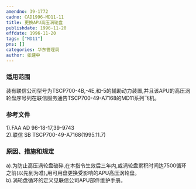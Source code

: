 ```yaml
---
amendno: 39-1772  
cadno: CAD1996-MD11-11  
title: 更换APU高压涡轮盘  
publishdate: 1996-11-20  
effdate: 1996-11-20  
tags: ["MD11"]  
pns: []  
categories: 华东管理局  
author: 张建中  
---
```

  
### 适用范围  
装有联信公司型号为TSCP700-4B,-4E,和-5的辅助动力装置,并且该APU的高压涡轮盘序号列在联信服务通告TSCP700-49-A7168的MD11系列飞机。  
  
<!--more-->  
### 参考文件  
  1).FAA AD 96-18-17,39-9743  
  2).联信 SB TSCP700-49-A7168(1995.11.7)  
  
### 原因、措施和规定  
   a).为防止高压涡轮盘破碎,在本指令生效后三年内,或涡轮盘累积时间达7500循环之前(以先到为准),用可用盘更换受影响的APU高压涡轮盘。  
   b).涡轮盘循环的定义见联信公司APU部件维护手册。  
